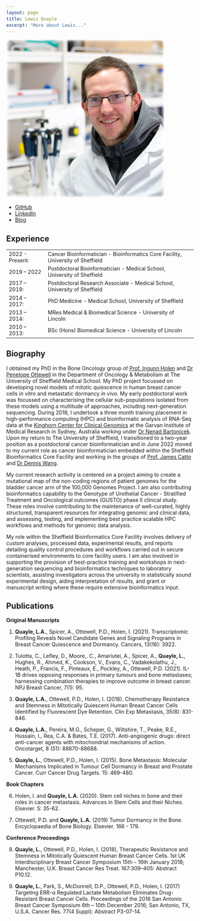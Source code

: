 ```yaml
---
layout: page
title: Lewis Quayle
excerpt: "More about Lewis..."
---
```


<img src="/images/lquayle.png" width="425"/>

- <a href="https://github.com/lquayle88" target="_blank">GitHub</a>
- <a href="https://www.linkedin.com/in/lewis-quayle" target="_blank">LinkedIn</a>
- <a href="https://blog.lewisdoesdata.com" target="_blank">Blog</a>

## Experience

<table>
<tbody>
  <tr>
    <td>2022 - Present:</td>
    <td>Cancer Bioinformatician - Bioinformatics Core Facility, University of Sheffield</td>
  </tr>
  <tr>
    <td>2019 – 2022</td>
    <td>Postdoctoral Bioinformatician - Medical School, University of Sheffield</td>
  </tr>
  <tr>
    <td>2017 – 2019:</td>
    <td>Postdoctoral Research Associate - Medical School, University of Sheffield</td>
  </tr>
  <tr>
    <td>2014 – 2017:</td>
    <td>PhD Medicine - Medical School, University of Sheffield</td>
  </tr>
  <tr>
    <td>2013 – 2014:</td>
    <td>MRes Medical & Biomedical Science - University of Lincoln</td>
  </tr>
  <tr>
    <td>2010 – 2013:</td>
    <td>BSc (Hons) Biomedical Science - University of Lincoln</td>
  </tr>
</tbody>
</table>

## Biography

I obtained my PhD in the Bone Oncology group of [Prof. Ingunn Holen](https://www.sheffield.ac.uk/medicine/people/oncology-metabolism/ingunn-holen) and [Dr Penelope Ottewell](https://www.sheffield.ac.uk/medicine/people/oncology-metabolism/penelope-d-ottewell) in the Department of Oncology & Metabolism at The University of Sheffield Medical School. My PhD project focussed on developing novel models of mitotic quiescence in human breast cancer cells *in vitro* and metastatic dormancy *in vivo*. My early postdoctoral work was focussed on characterising the cellular sub-populations isolated from these models using a multitude of approaches, including next-generation sequencing. During 2019, I undertook a three month training placement in high-performance computing (HPC) and bioinformatic analysis of RNA-Seq data at the [Kinghorn Center for Clinical Genomics](https://www.garvan.org.au/research/kinghorn-centre-for-clinical-genomics) at the Garvan Institute of Medical Research in Sydney, Australia working under [Dr Nenad Bartonicek](https://www.garvan.org.au/about-us/people/nenbar). Upon my return to The University of Sheffield, I transitioned to a two-year position as a postdoctoral cancer bioinformatician and in June 2022 moved to my current role as cancer bioinformatician embedded within the Sheffield Bioinformatics Core Facility and working in the groups of [Prof. James Catto](https://www.sheffield.ac.uk/medicine/people/oncology-metabolism/james-catto) and [Dr Dennis Wang](https://www.sheffield.ac.uk/medicine/people/neuroscience/dennis-wang).

My current research activity is centered on a project aiming to create a mutational map of the non-coding regions of patient genomes for the bladder cancer arm of the 100,000 Genomes Project. I am also contributing bioinformatics capability to the Genotype of Urothelial Cancer - Stratified Treatment and Oncological outcomes (GUSTO) phase II clinical study. These roles involve contributing to the maintenance of well-curated, highly structured, transparent resources for integrating genomic and clinical data, and assessing, testing, and implementing best practice scalable HPC workflows and methods for genomic data analysis.

My role within the Sheffield Bioinformatics Core Facility involves delivery of custom analyses, processed data, experimental results, and reports detailing quality control procedures and workflows carried out in secure containerised environments to core facility users. I am also involved in supporting the provision of best-practice training and workshops in next-generation sequencing and bioinformatics techniques to laboratory scientists, assisting investigators across the university in statistically sound experimental design, aiding interpretation of results, and grant or manuscript writing where these require extensive bioinformatics input.

## Publications

**Original Manuscripts**

1) **Quayle, L.A.**, Spicer, A., Ottewell, P.D., Holen, I. (2021). Transcriptomic Profiling Reveals Novel Candidate Genes and Signaling Programs in Breast Cancer Quiescence and Dormancy. Cancers, 13(16): 3922.

2) Tulotta, C., Lefley, D., Moore,. C., Amariutei, A., Spicer, A., **Quayle, L.**, Hughes, R., Ahmed, K., Cookson, V., Evans, C., Vadakekolathu, J., Heath, P., Francis, F., Pinteaux, E., Pockley, A., Ottewell, P.D. (2021). IL-1B drives opposing responses in primary tumours and bone metastases; harnessing combination therapies to improve outcome in breast cancer. NPJ Breast Cancer, 7(1): 95.

3) **Quayle, L.A.**, Ottewell, P.D., Holen, I. (2018). Chemotherapy Resistance and Stemness in Mitotically Quiescent Human Breast Cancer Cells Identified by Fluorescent Dye Retention. Clin Exp Metastasis, 35(8): 831-846.

4) **Quayle, L.A.**, Pereira, M.G., Scheper, G., Wiltshire, T., Peake, R.E., Hussain, I., Rea, C.A. & Bates, T.E. (2017). Anti-angiogenic drugs: direct anti-cancer agents with mitochondrial mechanisms of action. Oncotarget, 8 (51): 88670-88688.

5) **Quayle, L.**, Ottewell, P.D., Holen, I. (2015). Bone Metastasis: Molecular Mechanisms Implicated in Tumour Cell Dormancy in Breast and Prostate Cancer. Curr Cancer Drug Targets. 15: 469-480.

**Book Chapters**

6) Holen, I. and **Quayle, L.A.** (2020). Stem cell niches in bone and their roles in cancer metastasis. Advances in Stem Cells and their Niches. Elsevier. 5: 35-62.

7) Ottewell, P.D. and **Quayle, L.A.** (2019) Tumor Dormancy in the Bone. Encyclopaedia of Bone Biology. Elsevier. 166 - 179.

**Conference Proceedings**

8) **Quayle, L.**, Ottewell, P.D., Holen, I. (2018), Therapeutic Resistance and Stemness in Mitotically Quiescent Human Breast Cancer Cells. 1st UK Interdisciplinary Breast Cancer Symposium 15th – 16th January 2018; Manchester, U.K. Breast Cancer Res Treat. 167:309–405: Abstract P10.12.

9) **Quayle, L.**, Park, S., McDonnell, D.P., Ottewell, P.D., Holen, I. (2017) Targeting ERR-α Regulated Lactate Metabolism Eliminates Drug-Resistant Breast Cancer Cells. Proceedings of the 2016 San Antonio Breast Cancer Symposium 6th – 10th December 2016; San Antonio, TX, U.S.A. Cancer Res. 77(4 Suppl): Abstract P3-07-14.

